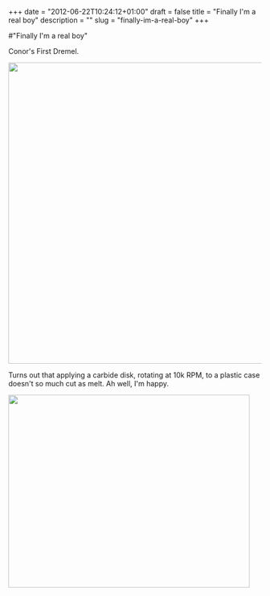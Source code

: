 +++
date = "2012-06-22T10:24:12+01:00"
draft = false
title = "Finally I'm a real boy"
description = ""
slug = "finally-im-a-real-boy"
+++

#"Finally I'm a real boy"

Conor's First Dremel.

<a href="https://s3-eu-west-1.amazonaws.com/conoroneill.net/wp-content/uploads/2012/06/dremel.png"><img class="size-full wp-image-762 aligncenter" title="Conor's First Dremel" src="https://s3-eu-west-1.amazonaws.com/conoroneill.net/wp-content/uploads/2012/06/dremel.png" alt="" width="800" height="600" /></a>

Turns out that applying a carbide disk, rotating at 10k RPM, to a plastic case doesn't so much cut as melt. Ah well, I'm happy.

<a href="https://s3-eu-west-1.amazonaws.com/conoroneill.net/wp-content/uploads/2012/06/normal_chr_pinocchio_p1_1280.jpg"><img class="size-full wp-image-763 aligncenter" title="normal_chr_pinocchio_p1_1280" src="https://s3-eu-west-1.amazonaws.com/conoroneill.net/wp-content/uploads/2012/06/normal_chr_pinocchio_p1_1280.jpg" alt="" width="480" height="384" /></a>